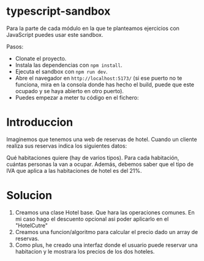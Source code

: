 # typescript-sandbox

Para la parte de cada módulo en la que te planteamos ejercicios con JavaScript puedes usar este sandbox.

Pasos:

- Clonate el proyecto.
- Instala las dependencias con `npm install`.
- Ejecuta el sandbox con `npm run dev`.
- Abre el navegador en `http://localhost:5173/` (si ese puerto no te funciona, mira en la consola donde has hecho el build, puede que este ocupado y se haya abierto en otro puerto).
- Puedes empezar a meter tu código en el fichero:


# Introduccion

Imaginemos que tenemos una web de reservas de hotel. Cuando un cliente realiza sus reservas indica los siguientes datos:

Qué habitaciones quiere (hay de varios tipos).
Para cada habitación, cuántas personas la van a ocupar.
Además, debemos saber que el tipo de IVA que aplica a las habitaciones de hotel es del 21%.

# Solucion

1. Creamos una clase Hotel base. Que hara las operaciones comunes. En mi caso hago el descuento opcional asi poder aplicarlo en el "HotelCutre"
2. Creamos una funcion/algoritmo para calcular el precio dado un array de reservas.
3. Como plus, he creado una interfaz donde el usuario puede reservar una habitacion y le mostrara los precios de los dos hoteles.